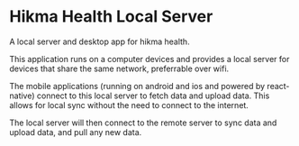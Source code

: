 # Hikma Health Local Server

A local server and desktop app for hikma health.

This application runs on a computer devices and provides a local server for devices that share the same network, preferrable over wifi.

The mobile applications (running on android and ios and powered by react-native) connect to this local server to fetch data and upload data. This allows for local sync without the need to connect to the internet.

The local server will then connect to the remote server to sync data and upload data, and pull any new data.
